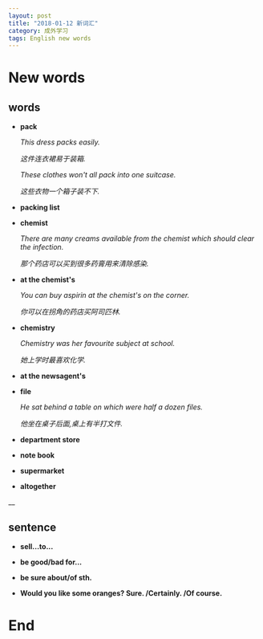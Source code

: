 ```yaml
---
layout: post
title: "2018-01-12 新词汇"
category: 成外学习
tags: English new words
---
```

# New words

## words
* __pack__

  _This dress packs easily._ 

  _这件连衣裙易于装箱._

  _These clothes won't all pack into one suitcase._ 

  _这些衣物一个箱子装不下._

* __packing list__

* __chemist__

  _There are many creams available from the chemist which should clear the infection._

  _那个药店可以买到很多药膏用来清除感染._

* __at the chemist's__

  _You can buy aspirin at the chemist's on the corner._

  _你可以在拐角的药店买阿司匹林._

* __chemistry__

  _Chemistry was her favourite subject at school._
  
  _她上学时最喜欢化学._

* __at the newsagent's__

* __file__

  _He sat behind a table on which were half a dozen files._

  _他坐在桌子后面,桌上有半打文件._

* __department store__

* __note book__

* __supermarket__

* __altogether__

__
## sentence

* __sell...to...__

* __be good/bad for...__

* __be sure about/of sth.__

* __Would you like some oranges? Sure. /Certainly. /Of course.__



# End
